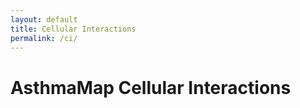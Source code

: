 ```yaml
---
layout: default
title: Cellular Interactions
permalink: /ci/
---
```


# AsthmaMap Cellular Interactions

